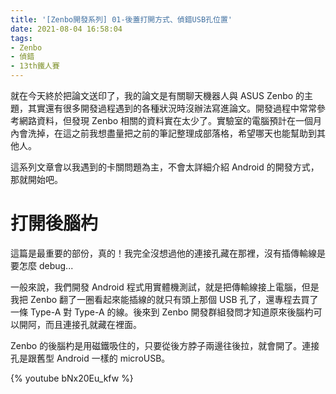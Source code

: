 ```yaml
---
title: '[Zenbo開發系列] 01-後蓋打開方式、偵錯USB孔位置'
date: 2021-08-04 16:58:04
tags:
- Zenbo
- 偵錯
- 13th鐵人賽
---
```


就在今天終於把論文送印了，我的論文是有關聊天機器人與 ASUS Zenbo 的主題，其實還有很多開發過程遇到的各種狀況時沒辦法寫進論文。開發過程中常常參考網路資料，但發現 Zenbo 相關的資料實在太少了。實驗室的電腦預計在一個月內會洗掉，在這之前我想盡量把之前的筆記整理成部落格，希望哪天也能幫助到其他人。

這系列文章會以我遇到的卡關問題為主，不會太詳細介紹 Android 的開發方式，那就開始吧。
<!--more-->

# 打開後腦杓
這篇是最重要的部份，真的！我完全沒想過他的連接孔藏在那裡，沒有插傳輸線是要怎麼 debug...

一般來說，我們開發 Android 程式用實體機測試，就是把傳輸線接上電腦，但是我把 Zenbo 翻了一圈看起來能插線的就只有頭上那個 USB 孔了，還專程去買了一條 Type-A 對 Type-A 的線。後來到 Zenbo 開發群組發問才知道原來後腦杓可以開阿，而且連接孔就藏在裡面。

Zenbo 的後腦杓是用磁鐵吸住的，只要從後方脖子兩邊往後拉，就會開了。連接孔是跟舊型 Android 一樣的 microUSB。

{% youtube bNx20Eu_kfw %}
